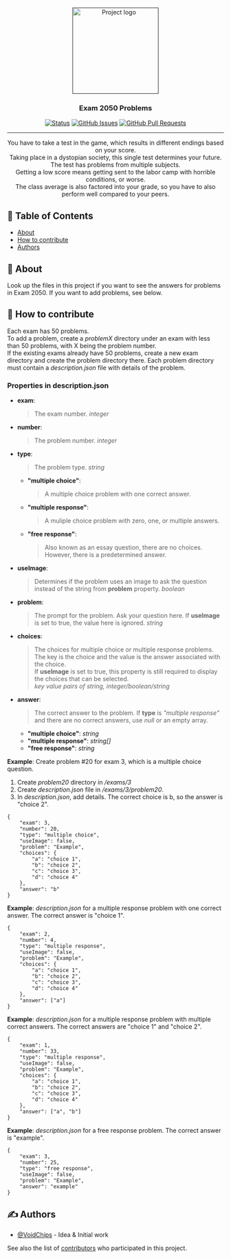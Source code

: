 <p align="center">
  <a href="" rel="noopener">
 <img width=200px height=200px src="https://i.imgur.com/6wj0hh6.jpg" alt="Project logo"></a>
</p>

<h3 align="center">Exam 2050 Problems</h3>

<div align="center">

[![Status](https://img.shields.io/badge/status-active-success.svg)]()
[![GitHub Issues](https://img.shields.io/github/issues/VoidChips/exam-2050-problems.svg)](https://github.com/VoidChips/exam-2050-problems/issues)
[![GitHub Pull Requests](https://img.shields.io/github/issues-pr/VoidChips/exam-2050-problems.svg)](https://github.com/VoidChips/exam-2050-problems/pulls)

</div>

---

<p align="center"> 
You have to take a test in the game, which results in different endings based on your score. <br> 
Taking place in a dystopian society, this single test determines your future. The test has problems from multiple subjects. <br>
Getting a low score means getting sent to the labor camp with horrible conditions, or worse. <br>
The class average is also factored into your grade, so you have to also perform well compared to your peers.
</p>

## 📝 Table of Contents

- [About](#about)
- [How to contribute](#how_to_contribute)
- [Authors](#authors)

## 🧐 About <a name = "about"></a>
Look up the files in this project if you want to see the answers for problems in Exam 2050.
If you want to add problems, see below.


## 🏁 How to contribute <a name = "how_to_contribute"></a>

Each exam has 50 problems.  
To add a problem, create a *problemX* directory under an exam with less than 50 problems, with X being the problem number.  
If the existing exams already have 50 problems, create a new exam directory and create the problem directory there.
Each problem directory must contain a *description.json* file with details of the problem.  

### Properties in description.json

- **exam**:  
  > The exam number. *integer*
- **number**: 
  > The problem number. *integer*
- **type**: 
  > The problem type. *string*
  + **"multiple choice"**: 
    > A multiple choice problem with one correct answer.
  + **"multiple response"**: 
    > A muliple choice problem with zero, one, or multiple answers.
  + **"free response"**: 
    > Also known as an essay question, there are no choices. However, there is a predetermined answer.
- **useImage**: 
  > Determines if the problem uses an image to ask the question instead of the string from **problem** property. *boolean*
- **problem**: 
  > The prompt for the problem. Ask your question here. If **useImage** is set to true, the value here is ignored. *string*
- **choices**: 
  > The choices for multiple choice or multiple response problems. The key is the choice and the value is the answer associated with the choice.  
  If **useImage** is set to true, this property is still required to display the choices that can be selected.  
  *key value pairs of string, integer/boolean/string*
- **answer**: 
  > The correct answer to the problem. If **type** is *"multiple response"* and there are no correct answers, use *null* or an empty array.
  + **"multiple choice"**: *string*
  + **"multiple response"**: *string[]*
  + **"free response"**: *string*


**Example**: Create problem #20 for exam 3, which is a multiple choice question.
1. Create *problem20* directory in */exams/3*
2. Create *description.json* file in */exams/3/problem20*.
3. In *description.json*, add details. The correct choice is b, so the answer is "choice 2".
```
{
    "exam": 3,
    "number": 20,
    "type": "multiple choice",
    "useImage": false,
    "problem": "Example",
    "choices": {
        "a": "choice 1",
        "b": "choice 2",
        "c": "choice 3",
        "d": "choice 4"
    },
    "answer": "b"
}
```

**Example**: *description.json* for a multiple response problem with one correct answer. The correct answer is "choice 1".
```
{
    "exam": 2,
    "number": 4,
    "type": "multiple response",
    "useImage": false,
    "problem": "Example",
    "choices": {
        "a": "choice 1",
        "b": "choice 2",
        "c": "choice 3",
        "d": "choice 4"
    },
    "answer": ["a"]
}
```

**Example**: *description.json* for a multiple response problem with multiple correct answers. The correct answers are "choice 1" and "choice 2".
```
{
    "exam": 1,
    "number": 33,
    "type": "multiple response",
    "useImage": false,
    "problem": "Example",
    "choices": {
        "a": "choice 1",
        "b": "choice 2",
        "c": "choice 3",
        "d": "choice 4"
    },
    "answer": ["a", "b"]
}
```

**Example**: *description.json* for a free response problem. The correct answer is "example".
```
{
    "exam": 3,
    "number": 25,
    "type": "free response",
    "useImage": false,
    "problem": "Example",
    "answer": "example"
}
```


## ✍️ Authors <a name = "authors"></a>

- [@VoidChips](https://github.com/VoidChips) - Idea & Initial work

See also the list of [contributors](https://github.com/VoidChips/exam-2050-problems/contributors) who participated in this project.